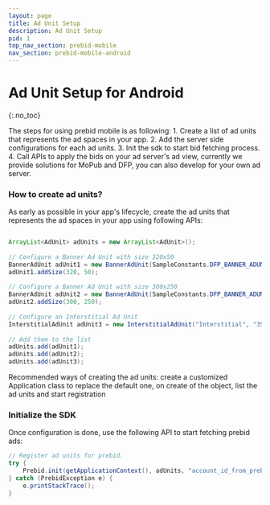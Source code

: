 ```yaml
---
layout: page
title: Ad Unit Setup
description: Ad Unit Setup
pid: 1
top_nav_section: prebid-mobile
nav_section: prebid-mobile-android
---
```


<div class="bs-docs-section" markdown="1">

# Ad Unit Setup for Android
{:.no_toc}

The steps for using prebid mobile is as following:
	1. Create a list of ad units that represents the ad spaces in your app.
	2. Add the server side configurations for each ad units.
	3. Init the sdk to start bid fetching process.
	4. Call APIs to apply the bids on your ad server's ad view, currently we provide solutions for MoPub and DFP, you can also develop for your own ad server.

### How to create ad units?

As early as possible in your app's lifecycle, create the ad units that represents the ad spaces in your app using following APIs:

```java

ArrayList<AdUnit> adUnits = new ArrayList<AdUnit>();
 
// Configure a Banner Ad Unit with size 320x50
BannerAdUnit adUnit1 = new BannerAdUnit(SampleConstants.DFP_BANNER_ADUNIT_320x50, "138c4d03-0efb-4498-9dc6-cb5a9acb2ea4");
adUnit1.addSize(320, 50);
 
// Configure a Banner Ad Unit with size 300x250
BannerAdUnit adUnit2 = new BannerAdUnit(SampleConstants.DFP_BANNER_ADUNIT_300x250, "0c286d00-b3ee-4550-b15d-f71f8e746865");
adUnit2.addSize(300, 250);
 
// Configure an Interstitial Ad Unit
InterstitialAdUnit adUnit3 = new InterstitialAdUnit("Interstitial", "35f1d17d-c99a-4d55-800e-062b80750d65");
 
// Add them to the list 
adUnits.add(adUnit1);
adUnits.add(adUnit2);
adUnits.add(adUnit3);

```

Recommended ways of creating the ad units: create a customized Application class to replace the default one, on create of the object, list the ad units and start registration

### Initialize the SDK

Once configuration is done, use the following API to start fetching prebid ads:

```java
// Register ad units for prebid.
try {
    Prebid.init(getApplicationContext(), adUnits, "account_id_from_prebid_server");
} catch (PrebidException e) {
    e.printStackTrace();
}
```

</div>
